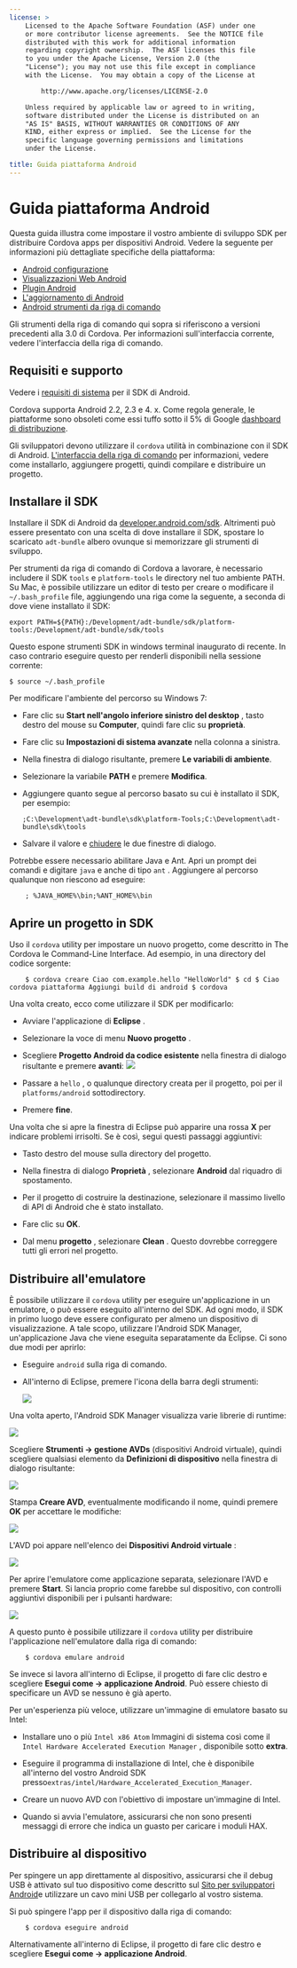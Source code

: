 ```yaml
---
license: >
    Licensed to the Apache Software Foundation (ASF) under one
    or more contributor license agreements.  See the NOTICE file
    distributed with this work for additional information
    regarding copyright ownership.  The ASF licenses this file
    to you under the Apache License, Version 2.0 (the
    "License"); you may not use this file except in compliance
    with the License.  You may obtain a copy of the License at

        http://www.apache.org/licenses/LICENSE-2.0

    Unless required by applicable law or agreed to in writing,
    software distributed under the License is distributed on an
    "AS IS" BASIS, WITHOUT WARRANTIES OR CONDITIONS OF ANY
    KIND, either express or implied.  See the License for the
    specific language governing permissions and limitations
    under the License.

title: Guida piattaforma Android
---
```


# Guida piattaforma Android

Questa guida illustra come impostare il vostro ambiente di sviluppo SDK per distribuire Cordova apps per dispositivi Android. Vedere la seguente per informazioni più dettagliate specifiche della piattaforma:

*   [Android configurazione](config.html)
*   [Visualizzazioni Web Android](webview.html)
*   [Plugin Android](plugin.html)
*   [L'aggiornamento di Android](upgrading.html)
*   [Android strumenti da riga di comando](tools.html)

Gli strumenti della riga di comando qui sopra si riferiscono a versioni precedenti alla 3.0 di Cordova. Per informazioni sull'interfaccia corrente, vedere l'interfaccia della riga di comando.

## Requisiti e supporto

Vedere i [requisiti di sistema][1] per il SDK di Android.

 [1]: http://developer.android.com/sdk/index.html

Cordova supporta Android 2.2, 2.3 e 4. x. Come regola generale, le piattaforme sono obsoleti come essi tuffo sotto il 5% di Google [dashboard di distribuzione][2].

 [2]: http://developer.android.com/about/dashboards/index.html

<!--
NOTE, doc said:
- Android 2.1 (Deprecated May 2013)
- Android 3.x (Deprecated May 2013)
-->

Gli sviluppatori devono utilizzare il `cordova` utilità in combinazione con il SDK di Android. [L'interfaccia della riga di comando](../../cli/index.html) per informazioni, vedere come installarlo, aggiungere progetti, quindi compilare e distribuire un progetto.

## Installare il SDK

Installare il SDK di Android da [developer.android.com/sdk][3]. Altrimenti può essere presentato con una scelta di dove installare il SDK, spostare lo scaricato `adt-bundle` albero ovunque si memorizzare gli strumenti di sviluppo.

 [3]: http://developer.android.com/sdk/

Per strumenti da riga di comando di Cordova a lavorare, è necessario includere il SDK `tools` e `platform-tools` le directory nel tuo ambiente PATH. Su Mac, è possibile utilizzare un editor di testo per creare o modificare il `~/.bash_profile` file, aggiungendo una riga come la seguente, a seconda di dove viene installato il SDK:

    export PATH=${PATH}:/Development/adt-bundle/sdk/platform-tools:/Development/adt-bundle/sdk/tools
    

Questo espone strumenti SDK in windows terminal inaugurato di recente. In caso contrario eseguire questo per renderli disponibili nella sessione corrente:

    $ source ~/.bash_profile
    

Per modificare l'ambiente del percorso su Windows 7:

*   Fare clic su **Start nell'angolo inferiore sinistro del desktop** , tasto destro del mouse su **Computer**, quindi fare clic su **proprietà**.

*   Fare clic su **Impostazioni di sistema avanzate** nella colonna a sinistra.

*   Nella finestra di dialogo risultante, premere **Le variabili di ambiente**.

*   Selezionare la variabile **PATH** e premere **Modifica**.

*   Aggiungere quanto segue al percorso basato su cui è installato il SDK, per esempio:
    
        ;C:\Development\adt-bundle\sdk\platform-Tools;C:\Development\adt-bundle\sdk\tools
        

*   Salvare il valore e [chiudere](../../../cordova/inappbrowser/inappbrowser.html) le due finestre di dialogo.

Potrebbe essere necessario abilitare Java e Ant. Apri un prompt dei comandi e digitare `java` e anche di tipo `ant` . Aggiungere al percorso qualunque non riescono ad eseguire:

        ; %JAVA_HOME%\bin;%ANT_HOME%\bin
    

## Aprire un progetto in SDK

Uso il `cordova` utility per impostare un nuovo progetto, come descritto in The Cordova le Command-Line Interface. Ad esempio, in una directory del codice sorgente:

        $ cordova creare Ciao com.example.hello "HelloWorld" $ cd $ Ciao cordova piattaforma Aggiungi build di android $ cordova
    

Una volta creato, ecco come utilizzare il SDK per modificarlo:

*   Avviare l'applicazione di **Eclipse** .

*   Selezionare la voce di menu **Nuovo progetto** .

*   Scegliere **Progetto Android da codice esistente** nella finestra di dialogo risultante e premere **avanti**: ![][4]

*   Passare a `hello` , o qualunque directory creata per il progetto, poi per il `platforms/android` sottodirectory.

*   Premere **fine**.

 [4]: img/guide/platforms/android/eclipse_new_project.png

Una volta che si apre la finestra di Eclipse può apparire una rossa **X** per indicare problemi irrisolti. Se è così, segui questi passaggi aggiuntivi:

*   Tasto destro del mouse sulla directory del progetto.

*   Nella finestra di dialogo **Proprietà** , selezionare **Android** dal riquadro di spostamento.

*   Per il progetto di costruire la destinazione, selezionare il massimo livello di API di Android che è stato installato.

*   Fare clic su **OK**.

*   Dal menu **progetto** , selezionare **Clean** . Questo dovrebbe correggere tutti gli errori nel progetto.

## Distribuire all'emulatore

È possibile utilizzare il `cordova` utility per eseguire un'applicazione in un emulatore, o può essere eseguito all'interno del SDK. Ad ogni modo, il SDK in primo luogo deve essere configurato per almeno un dispositivo di visualizzazione. A tale scopo, utilizzare l'Android SDK Manager, un'applicazione Java che viene eseguita separatamente da Eclipse. Ci sono due modi per aprirlo:

*   Eseguire `android` sulla riga di comando.

*   All'interno di Eclipse, premere l'icona della barra degli strumenti:
    
    ![][5]

 [5]: img/guide/platforms/android/eclipse_android_sdk_button.png

Una volta aperto, l'Android SDK Manager visualizza varie librerie di runtime:

![][6]

 [6]: img/guide/platforms/android/asdk_window.png

Scegliere **Strumenti → gestione AVDs** (dispositivi Android virtuale), quindi scegliere qualsiasi elemento da **Definizioni di dispositivo** nella finestra di dialogo risultante:

![][7]

 [7]: img/guide/platforms/android/asdk_device.png

Stampa **Creare AVD**, eventualmente modificando il nome, quindi premere **OK** per accettare le modifiche:

![][8]

 [8]: img/guide/platforms/android/asdk_newAVD.png

L'AVD poi appare nell'elenco dei **Dispositivi Android virtuale** :

![][9]

 [9]: img/guide/platforms/android/asdk_avds.png

Per aprire l'emulatore come applicazione separata, selezionare l'AVD e premere **Start**. Si lancia proprio come farebbe sul dispositivo, con controlli aggiuntivi disponibili per i pulsanti hardware:

![][10]

 [10]: img/guide/platforms/android/asdk_emulator.png

A questo punto è possibile utilizzare il `cordova` utility per distribuire l'applicazione nell'emulatore dalla riga di comando:

        $ cordova emulare android
    

Se invece si lavora all'interno di Eclipse, il progetto di fare clic destro e scegliere **Esegui come → applicazione Android**. Può essere chiesto di specificare un AVD se nessuno è già aperto.

Per un'esperienza più veloce, utilizzare un'immagine di emulatore basato su Intel:

*   Installare uno o più `Intel x86 Atom` Immagini di sistema così come il `Intel Hardware Accelerated Execution Manager` , disponibile sotto **extra**.

*   Eseguire il programma di installazione di Intel, che è disponibile all'interno del vostro Android SDK presso`extras/intel/Hardware_Accelerated_Execution_Manager`.

*   Creare un nuovo AVD con l'obiettivo di impostare un'immagine di Intel.

*   Quando si avvia l'emulatore, assicurarsi che non sono presenti messaggi di errore che indica un guasto per caricare i moduli HAX.

## Distribuire al dispositivo

Per spingere un app direttamente al dispositivo, assicurarsi che il debug USB è attivato sul tuo dispositivo come descritto sul [Sito per sviluppatori Android][11]e utilizzare un cavo mini USB per collegarlo al vostro sistema.

 [11]: http://developer.android.com/tools/device.html

Si può spingere l'app per il dispositivo dalla riga di comando:

        $ cordova eseguire android
    

Alternativamente all'interno di Eclipse, il progetto di fare clic destro e scegliere **Esegui come → applicazione Android**.